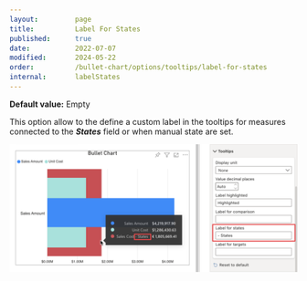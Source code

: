 ```yaml
---
layout:         page
title:          Label For States
published:      true
date:           2022-07-07
modified:   	2024-05-22
order:          /bullet-chart/options/tooltips/label-for-states
internal:       labelStates
---
```


**Default value:** Empty

This option allow to the define a custom label in the tooltips for measures connected to the ***States*** field or when manual state are set.

<img src="images/label-states.png" width="700">